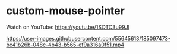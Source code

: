 # custom-mouse-pointer

Watch on YouTube: https://youtu.be/1SOTC3u99JI


https://user-images.githubusercontent.com/55645613/185097473-bc41b26b-048c-4b43-b565-ef9a316a0f51.mp4

